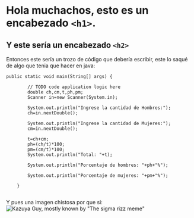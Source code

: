 # Hola muchachos, esto es un encabezado `<h1>`.
## Y este sería un encabezado `<h2>`
Entonces este sería un trozo de código que debería escribir, este lo saqué de algo que tenia que hacer en java: 
```
public static void main(String[] args) { 

        // TODO code application logic here 
        double ch,cm,t,ph,pm; 
        Scanner in=new Scanner(System.in); 

        System.out.println("Ingrese la cantidad de Hombres:"); 
        ch=in.nextDouble(); 

        System.out.println("Ingrese la cantidad de Mujeres:"); 
        cm=in.nextDouble(); 

        t=ch+cm; 
        ph=(ch/t)*100; 
        pm=(cm/t)*100; 
        System.out.println("Total: "+t); 

        System.out.println("Porcentaje de hombres: "+ph+"%"); 

        System.out.println("Porcentaje de mujeres: "+pm+"%"); 

    } 
 
```
Y pues una imagen chistosa por que si:
![Kazuya Guy, mostly known by "The sigma rizz meme"](https://i.kym-cdn.com/entries/icons/original/000/042/181/cover8.jpg)
